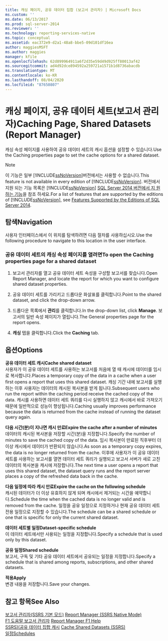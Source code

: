 ```yaml
---
title: 캐싱 페이지, 공유 데이터 집합 (보고서 관리자) | Microsoft Docs
ms.custom: ''
ms.date: 06/13/2017
ms.prod: sql-server-2014
ms.reviewer: ''
ms.technology: reporting-services-native
ms.topic: conceptual
ms.assetid: eac372e9-d2a1-48a8-bbe5-09d101df16ea
author: maggiesMSFT
ms.author: maggies
manager: kfile
ms.openlocfilehash: 62d899964911a6f2d35e59d49d925ff80013af42
ms.sourcegitcommit: ad4d92dce894592a259721a1571b1d8736abacdb
ms.translationtype: MT
ms.contentlocale: ko-KR
ms.lasthandoff: 08/04/2020
ms.locfileid: "87650807"
---
```

# <a name="caching-page-shared-datasets-report-manager"></a><span data-ttu-id="be034-102">캐싱 페이지, 공유 데이터 세트(보고서 관리자)</span><span class="sxs-lookup"><span data-stu-id="be034-102">Caching Page, Shared Datasets (Report Manager)</span></span>
  <span data-ttu-id="be034-103">캐싱 속성 페이지를 사용하여 공유 데이터 세트의 캐시 옵션을 설정할 수 있습니다.</span><span class="sxs-lookup"><span data-stu-id="be034-103">Use the Caching properties page to set the cache options for a shared dataset.</span></span>  
  
> [!NOTE]  
>  <span data-ttu-id="be034-104">이 기능은 일부 [!INCLUDE[ssNoVersion](../includes/ssnoversion-md.md)]버전에서는 사용할 수 없습니다.</span><span class="sxs-lookup"><span data-stu-id="be034-104">This feature is not available in every edition of [!INCLUDE[ssNoVersion](../includes/ssnoversion-md.md)].</span></span> <span data-ttu-id="be034-105">버전에서 지원 되는 기능 목록은 [!INCLUDE[ssNoVersion](../includes/ssnoversion-md.md)] [SQL Server 2014 버전에서 지 원하는 기능](../../2014/getting-started/features-supported-by-the-editions-of-sql-server-2014.md)을 참조 하세요.</span><span class="sxs-lookup"><span data-stu-id="be034-105">For a list of features that are supported by the editions of [!INCLUDE[ssNoVersion](../includes/ssnoversion-md.md)], see [Features Supported by the Editions of SQL Server 2014](../../2014/getting-started/features-supported-by-the-editions-of-sql-server-2014.md).</span></span>  
  
## <a name="navigation"></a><span data-ttu-id="be034-106">탐색</span><span class="sxs-lookup"><span data-stu-id="be034-106">Navigation</span></span>  
 <span data-ttu-id="be034-107">사용자 인터페이스에서 이 위치를 탐색하려면 다음 절차를 사용하십시오.</span><span class="sxs-lookup"><span data-stu-id="be034-107">Use the following procedure to navigate to this location in the user interface.</span></span>  
  
### <a name="to-open-the-caching-properties-page-for-a-shared-dataset"></a><span data-ttu-id="be034-108">공유 데이터 세트의 캐싱 속성 페이지를 열려면</span><span class="sxs-lookup"><span data-stu-id="be034-108">To open the Caching properties page for a shared dataset</span></span>  
  
1.  <span data-ttu-id="be034-109">보고서 관리자를 열고 공유 데이터 세트 속성을 구성할 보고서를 찾습니다.</span><span class="sxs-lookup"><span data-stu-id="be034-109">Open Report Manager, and locate the report for which you want to configure shared dataset properties.</span></span>  
  
2.  <span data-ttu-id="be034-110">공유 데이터 세트를 가리키고 드롭다운 화살표를 클릭합니다.</span><span class="sxs-lookup"><span data-stu-id="be034-110">Point to the shared dataset, and click the drop-down arrow.</span></span>  
  
3.  <span data-ttu-id="be034-111">드롭다운 목록에서 **관리**를 클릭합니다.</span><span class="sxs-lookup"><span data-stu-id="be034-111">In the drop-down list, click **Manage**.</span></span> <span data-ttu-id="be034-112">보고서의 일반 속성 페이지가 열립니다.</span><span class="sxs-lookup"><span data-stu-id="be034-112">The General properties page for the report opens.</span></span>  
  
4.  <span data-ttu-id="be034-113">**캐싱** 탭을 클릭합니다.</span><span class="sxs-lookup"><span data-stu-id="be034-113">Click the **Caching** tab.</span></span>  
  
## <a name="options"></a><span data-ttu-id="be034-114">옵션</span><span class="sxs-lookup"><span data-stu-id="be034-114">Options</span></span>  
 <span data-ttu-id="be034-115">**공유 데이터 세트 캐시**</span><span class="sxs-lookup"><span data-stu-id="be034-115">**Cache shared dataset**</span></span>  
 <span data-ttu-id="be034-116">사용자가 이 공유 데이터 세트를 사용하는 보고서를 처음에 열 때 캐시에 데이터를 임시로 복사합니다.</span><span class="sxs-lookup"><span data-stu-id="be034-116">Places a temporary copy of the data in a cache when a user first opens a report that uses this shared dataset.</span></span> <span data-ttu-id="be034-117">캐싱 기간 내에 보고서를 실행하는 이후 사용자는 데이터의 캐시된 복사본을 받게 됩니다.</span><span class="sxs-lookup"><span data-stu-id="be034-117">Subsequent users who run the report within the caching period receive the cached copy of the data.</span></span> <span data-ttu-id="be034-118">캐시를 사용하면 데이터 세트 쿼리를 다시 실행하지 않고 캐시에서 바로 가져오기 때문에 일반적으로 성능이 향상됩니다.</span><span class="sxs-lookup"><span data-stu-id="be034-118">Caching usually improves performance because the data is returned from the cache instead of running the dataset query again.</span></span>  
  
 <span data-ttu-id="be034-119">**다음 시간(분)이 지나면 캐시 만료**</span><span class="sxs-lookup"><span data-stu-id="be034-119">**Expire the cache after a number of minutes**</span></span>  
 <span data-ttu-id="be034-120">데이터의 캐시된 복사본을 저장할 시간(분)을 지정합니다.</span><span class="sxs-lookup"><span data-stu-id="be034-120">Specify the number of minutes to save the cached copy of the data.</span></span> <span data-ttu-id="be034-121">임시 복사본이 만료된 직후부터 더 이상 캐시에서 데이터가 반환되지 않습니다.</span><span class="sxs-lookup"><span data-stu-id="be034-121">As soon as a temporary copy expires, the data is no longer returned from the cache.</span></span> <span data-ttu-id="be034-122">이후에 사용자가 이 공유 데이터 세트를 사용하는 보고서를 열면 데이터 세트 쿼리가 실행되고 보고서 서버가 새로 고친 데이터의 복사본을 캐시에 저장합니다.</span><span class="sxs-lookup"><span data-stu-id="be034-122">The next time a user opens a report that uses this shared dataset, the dataset query runs and the report server places a copy of the refreshed data back in the cache.</span></span>  
  
 <span data-ttu-id="be034-123">**다음 일정에 따라 캐시 만료**</span><span class="sxs-lookup"><span data-stu-id="be034-123">**Expire the cache on the following schedule**</span></span>  
 <span data-ttu-id="be034-124">캐시된 데이터가 더 이상 유효하지 않게 되며 캐시에서 제거되는 시간을 예약합니다.</span><span class="sxs-lookup"><span data-stu-id="be034-124">Schedule the time when the cached data is no longer valid and is removed from the cache.</span></span> <span data-ttu-id="be034-125">일정을 공유 일정으로 지정하거나 현재 공유 데이터 세트 전용 일정으로 지정할 수 있습니다.</span><span class="sxs-lookup"><span data-stu-id="be034-125">The schedule can be a shared schedule or one that is specific for only the current shared dataset.</span></span>  
  
 <span data-ttu-id="be034-126">**데이터 세트별 일정**</span><span class="sxs-lookup"><span data-stu-id="be034-126">**Dataset-specific schedule**</span></span>  
 <span data-ttu-id="be034-127">이 데이터 세트에서만 사용되는 일정을 지정합니다.</span><span class="sxs-lookup"><span data-stu-id="be034-127">Specify a schedule that is used only by this dataset.</span></span>  
  
 <span data-ttu-id="be034-128">**공유 일정**</span><span class="sxs-lookup"><span data-stu-id="be034-128">**Shared schedule**</span></span>  
 <span data-ttu-id="be034-129">보고서, 구독 및 기타 공유 데이터 세트에서 공유되는 일정을 지정합니다.</span><span class="sxs-lookup"><span data-stu-id="be034-129">Specify a schedule that is shared among reports, subscriptions, and other shared datasets.</span></span>  
  
 <span data-ttu-id="be034-130">**적용**</span><span class="sxs-lookup"><span data-stu-id="be034-130">**Apply**</span></span>  
 <span data-ttu-id="be034-131">변경 내용을 저장합니다.</span><span class="sxs-lookup"><span data-stu-id="be034-131">Save your changes.</span></span>  
  
## <a name="see-also"></a><span data-ttu-id="be034-132">참고 항목</span><span class="sxs-lookup"><span data-stu-id="be034-132">See Also</span></span>  
 <span data-ttu-id="be034-133">[보고서 관리자&#40;SSRS 기본 모드&#41;](../../2014/reporting-services/report-manager-ssrs-native-mode.md) </span><span class="sxs-lookup"><span data-stu-id="be034-133">[Report Manager  &#40;SSRS Native Mode&#41;](../../2014/reporting-services/report-manager-ssrs-native-mode.md) </span></span>  
 <span data-ttu-id="be034-134">[F1 도움말 보고서 관리자](../../2014/reporting-services/report-manager-f1-help.md) </span><span class="sxs-lookup"><span data-stu-id="be034-134">[Report Manager F1 Help](../../2014/reporting-services/report-manager-f1-help.md) </span></span>  
 <span data-ttu-id="be034-135">[SSRS&#41;&#40;공유 데이터 집합 캐시](report-server/cache-shared-datasets-ssrs.md) </span><span class="sxs-lookup"><span data-stu-id="be034-135">[Cache Shared Datasets &#40;SSRS&#41;](report-server/cache-shared-datasets-ssrs.md) </span></span>  
 [<span data-ttu-id="be034-136">일정</span><span class="sxs-lookup"><span data-stu-id="be034-136">Schedules</span></span>](subscriptions/schedules.md)  
  
  
